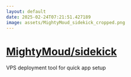 ```yaml
---
layout: default
date: 2025-02-24T07:21:51.427189
image: assets/MightyMoud_sidekick_cropped.png
---
```


# [MightyMoud/sidekick](https://github.com/MightyMoud/sidekick)

VPS deployment tool for quick app setup
